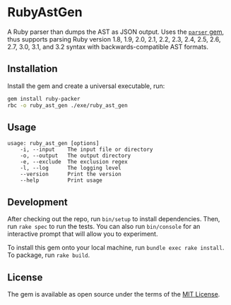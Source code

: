 # RubyAstGen

A Ruby parser than dumps the AST as JSON output. Uses the 
[`parser` gem](https://github.com/whitequark/parser/tree/90e0a4e2be86b02c423c77337adcfccdf6dd611b), thus supports
parsing Ruby version 1.8, 1.9, 2.0, 2.1, 2.2, 2.3, 2.4, 2.5, 2.6, 2.7, 3.0, 3.1, and 3.2 syntax with 
backwards-compatible AST formats.

## Installation

Install the gem and create a universal executable, run:

```bash
gem install ruby-packer
rbc -o ruby_ast_gen ./exe/ruby_ast_gen
```

## Usage

```
usage: ruby_ast_gen [options]
    -i, --input    The input file or directory
    -o, --output   The output directory
    -e, --exclude  The exclusion regex
    -l, --log      The logging level
    --version      Print the version
    --help         Print usage
```

## Development

After checking out the repo, run `bin/setup` to install dependencies. Then, run `rake spec` to run the tests. You can 
also run `bin/console` for an interactive prompt that will allow you to experiment.

To install this gem onto your local machine, run `bundle exec rake install`. To package, run `rake build`.

## License

The gem is available as open source under the terms of the [MIT License](https://opensource.org/licenses/MIT).
